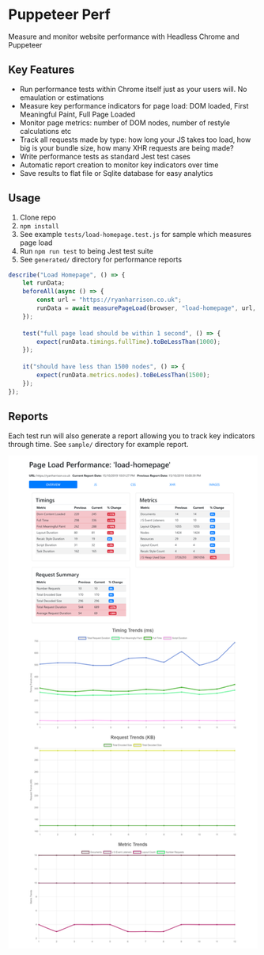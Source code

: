 # Puppeteer Perf

Measure and monitor website performance with Headless Chrome and Puppeteer

## Key Features

- Run performance tests within Chrome itself just as your users will. No emaulation or estimations
- Measure key performance indicators for page load: DOM loaded, First Meaningful Paint, Full Page Loaded
- Monitor page metrics: number of DOM nodes, number of restyle calculations etc
- Track all requests made by type: how long your JS takes too load, how big is your bundle size, how many XHR requests are being made?
- Write performance tests as standard Jest test cases
- Automatic report creation to monitor key indicators over time
- Save results to flat file or Sqlite database for easy analytics

## Usage

1. Clone repo
2. `npm install`
3. See example `tests/load-homepage.test.js` for sample which measures page load
4. Run `npm run test` to being Jest test suite
5. See `generated/` directory for performance reports

```js
describe("Load Homepage", () => {
    let runData;
    beforeAll(async () => {
        const url = "https://ryanharrison.co.uk";
        runData = await measurePageLoad(browser, "load-homepage", url, 3);
    });

    test("full page load should be within 1 second", () => {
        expect(runData.timings.fullTime).toBeLessThan(1000);
    });

    it("should have less than 1500 nodes", () => {
        expect(runData.metrics.nodes).toBeLessThan(1500);
    });
});
```
## Reports

Each test run will also generate a report allowing you to track key indicators through time. See `sample/` directory for example report.

![Sample Page Load report](sample/perf_report.png)




